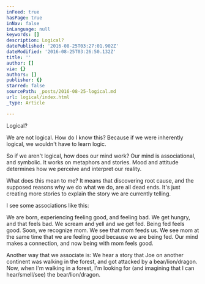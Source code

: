 ```yaml
---
inFeed: true
hasPage: true
inNav: false
inLanguage: null
keywords: []
description: Logical?
datePublished: '2016-08-25T03:27:01.902Z'
dateModified: '2016-08-25T03:26:50.132Z'
title: ''
author: []
via: {}
authors: []
publisher: {}
starred: false
sourcePath: _posts/2016-08-25-logical.md
url: logical/index.html
_type: Article

---
```

Logical?

We are not logical. How do I know this? Because if we were inherently logical, we wouldn't have to learn logic.

So if we aren't logical, how does our mind work? Our mind is associational, and symbolic. It works on metaphors and stories. Mood and attitude determines how we perceive and interpret our reality.

What does this mean to me? It means that discovering root cause, and the supposed reasons why we do what we do, are all dead ends. It's just creating more stories to explain the story we are currently telling.

I see some associations like this:

We are born, experiencing feeling good, and feeling bad. We get hungry, and that feels bad. We scream and yell and we get fed. Being fed feels good. Soon, we recognize mom. We see that mom feeds us. We see mom at the same time that we are feeling good because we are being fed. Our mind makes a connection, and now being with mom feels good.

Another way that we associate is: We hear a story that Joe on another continent was walking in the forest, and got attacked by a bear/lion/dragon. Now, when I'm walking in a forest, I'm looking for (and imagining that I can hear/smell/see) the bear/lion/dragon.